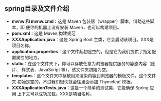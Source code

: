 ## spring目录及文件介绍

- **mvnw 和 mvnw.cmd**：这是 Maven 包装器（wrapper）脚本。借助这些脚本，即 便你的机器上没有安装 Maven，也可以构建项目。
- **pom.xml**：这是 Maven 构建规范
- **XXXApplication.java**：这是 Spring Boot 主类，它会启动该项目。XXX是项目名称。
- **application.properties**：这个文件起初是空的，但是它为我们提供了指定配置属性的地方。
- **static**：在这个文件夹下，你可以存放任意为浏览器提供服务的静态内容（图片、 样式表、JavaScript 等），该文件夹初始为空。
- **templates**：这个文件夹中存放用来渲染内容到浏览器的模板文件。这个文件夹 初始是空的，不过我们很快就会往里面添加 Thymeleaf 模板。
- **XXXApplicationTests.java**：这是一个简单的测试类，它能确保 Spring 应用 上下文可以成功加载。XXX是项目名称。

